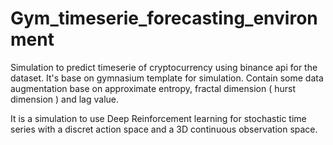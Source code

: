 # Gym_timeserie_forecasting_environment  
  
Simulation to predict timeserie of cryptocurrency using binance api for the dataset. It's base on gymnasium template for simulation.
Contain some data augmentation base on approximate entropy, fractal dimension ( hurst dimension ) and lag value.  
  
It is a simulation to use Deep Reinforcement learning for stochastic time series with a discret action space and a 3D continuous observation space.
